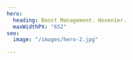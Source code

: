 ```yaml
---
hero:
  heading: Boost Management. Hovenier.
  maxWidthPX: "652"
seo:
  image: "/images/hero-2.jpg"

---
```

